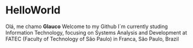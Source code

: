 # HelloWorld
Olá, me chamo **Glauco**
Welcome to my Github
I´m currently studing Information Technology, focusing on Systems Analysis and Development at FATEC (Faculty of Technology of São Paulo) in Franca, São Paulo, Brazil
